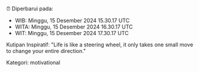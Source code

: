 ⏰ Diperbarui pada:
- WIB: Minggu, 15 Desember 2024 15.30.17 UTC
- WITA: Minggu, 15 Desember 2024 16.30.17 UTC
- WIT: Minggu, 15 Desember 2024 17.30.17 UTC

Kutipan Inspiratif:
"Life is like a steering wheel, it only takes one small move to change your entire direction."


Kategori: motivational

